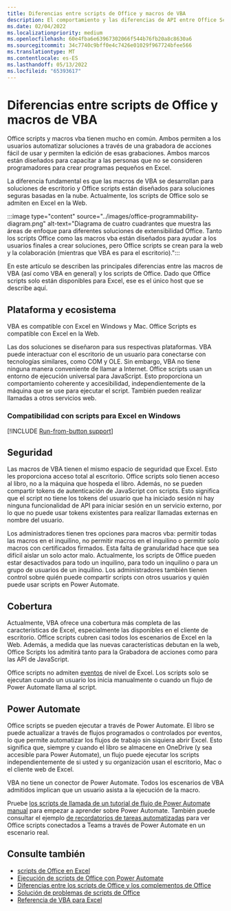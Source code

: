 ```yaml
---
title: Diferencias entre scripts de Office y macros de VBA
description: El comportamiento y las diferencias de API entre Office Scripts y Excel macros de VBA.
ms.date: 02/04/2022
ms.localizationpriority: medium
ms.openlocfilehash: 60e4fba6e63967302066f544b76fb20a8c8630a6
ms.sourcegitcommit: 34c7740c9bff0e4c7426e01029f967724bfee566
ms.translationtype: MT
ms.contentlocale: es-ES
ms.lasthandoff: 05/13/2022
ms.locfileid: "65393617"
---
```

# <a name="differences-between-office-scripts-and-vba-macros"></a>Diferencias entre scripts de Office y macros de VBA

Office scripts y macros vba tienen mucho en común. Ambos permiten a los usuarios automatizar soluciones a través de una grabadora de acciones fácil de usar y permiten la edición de esas grabaciones. Ambos marcos están diseñados para capacitar a las personas que no se consideren programadores para crear programas pequeños en Excel.

La diferencia fundamental es que las macros de VBA se desarrollan para soluciones de escritorio y Office scripts están diseñados para soluciones seguras basadas en la nube. Actualmente, los scripts de Office solo se admiten en Excel en la Web.

:::image type="content" source="../images/office-programmability-diagram.png" alt-text="Diagrama de cuatro cuadrantes que muestra las áreas de enfoque para diferentes soluciones de extensibilidad Office. Tanto los scripts Office como las macros vba están diseñados para ayudar a los usuarios finales a crear soluciones, pero Office scripts se crean para la web y la colaboración (mientras que VBA es para el escritorio).":::

En este artículo se describen las principales diferencias entre las macros de VBA (así como VBA en general) y los scripts de Office. Dado que Office scripts solo están disponibles para Excel, ese es el único host que se describe aquí.

## <a name="platform-and-ecosystem"></a>Plataforma y ecosistema

VBA es compatible con Excel en Windows y Mac. Office Scripts es compatible con Excel en la Web.

Las dos soluciones se diseñaron para sus respectivas plataformas. VBA puede interactuar con el escritorio de un usuario para conectarse con tecnologías similares, como COM y OLE. Sin embargo, VBA no tiene ninguna manera conveniente de llamar a Internet. Office scripts usan un entorno de ejecución universal para JavaScript. Esto proporciona un comportamiento coherente y accesibilidad, independientemente de la máquina que se use para ejecutar el script. También pueden realizar llamadas a otros servicios web.

### <a name="script-support-for-excel-on-windows"></a>Compatibilidad con scripts para Excel en Windows

[!INCLUDE [Run-from-button support](../includes/run-from-button-desktop-support.md)]

## <a name="security"></a>Seguridad

Las macros de VBA tienen el mismo espacio de seguridad que Excel. Esto les proporciona acceso total al escritorio. Office scripts solo tienen acceso al libro, no a la máquina que hospeda el libro. Además, no se pueden compartir tokens de autenticación de JavaScript con scripts. Esto significa que el script no tiene los tokens del usuario que ha iniciado sesión ni hay ninguna funcionalidad de API para iniciar sesión en un servicio externo, por lo que no puede usar tokens existentes para realizar llamadas externas en nombre del usuario.

Los administradores tienen tres opciones para macros vba: permitir todas las macros en el inquilino, no permitir macros en el inquilino o permitir solo macros con certificados firmados. Esta falta de granularidad hace que sea difícil aislar un solo actor malo. Actualmente, los scripts de Office pueden estar desactivados para todo un inquilino, para todo un inquilino o para un grupo de usuarios de un inquilino. Los administradores también tienen control sobre quién puede compartir scripts con otros usuarios y quién puede usar scripts en Power Automate.

## <a name="coverage"></a>Cobertura

Actualmente, VBA ofrece una cobertura más completa de las características de Excel, especialmente las disponibles en el cliente de escritorio. Office scripts cubren casi todos los escenarios de Excel en la Web. Además, a medida que las nuevas características debutan en la web, Office Scripts los admitirá tanto para la Grabadora de acciones como para las API de JavaScript.

Office scripts no admiten [eventos](/office/vba/excel/concepts/events-worksheetfunctions-shapes/using-events-with-excel-objects) de nivel de Excel. Los scripts solo se ejecutan cuando un usuario los inicia manualmente o cuando un flujo de Power Automate llama al script.

## <a name="power-automate"></a>Power Automate

Office scripts se pueden ejecutar a través de Power Automate. El libro se puede actualizar a través de flujos programados o controlados por eventos, lo que permite automatizar los flujos de trabajo sin siquiera abrir Excel. Esto significa que, siempre y cuando el libro se almacene en OneDrive (y sea accesible para Power Automate), un flujo puede ejecutar los scripts independientemente de si usted y su organización usan el escritorio, Mac o el cliente web de Excel.

VBA no tiene un conector de Power Automate. Todos los escenarios de VBA admitidos implican que un usuario asista a la ejecución de la macro.

Pruebe [los scripts de llamada de un tutorial de flujo de Power Automate manual](../tutorials/excel-power-automate-manual.md) para empezar a aprender sobre Power Automate. También puede consultar el ejemplo [de recordatorios de tareas automatizadas](scenarios/task-reminders.md) para ver Office scripts conectados a Teams a través de Power Automate en un escenario real.

## <a name="see-also"></a>Consulte también

- [scripts de Office en Excel](../overview/excel.md)
- [Ejecución de scripts de Office con Power Automate](../develop/power-automate-integration.md)
- [Diferencias entre los scripts de Office y los complementos de Office](add-ins-differences.md)
- [Solución de problemas de scripts de Office](../testing/troubleshooting.md)
- [Referencia de VBA para Excel](/office/vba/api/overview/excel)
